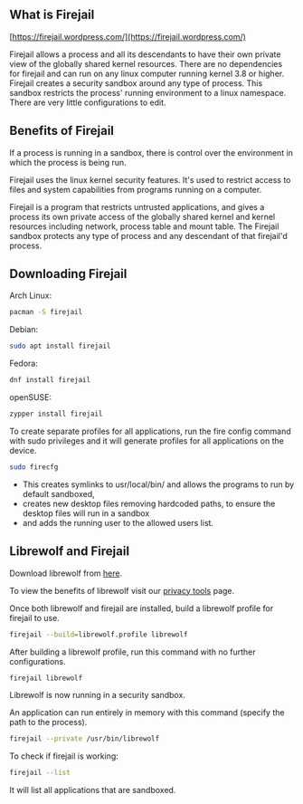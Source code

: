 ## What is Firejail  
[https://firejail.wordpress.com/](https://firejail.wordpress.com/)

Firejail allows a process and all its descendants to have their own private view of the globally shared kernel resources. There are no dependencies for firejail and can run on any linux computer running kernel 3.8 or higher. Firejail creates a security sandbox around any type of process. This sandbox restricts the process' running environment to a linux namespace. There are very little configurations to edit.

## Benefits of Firejail

If a process is running in a sandbox, there is control over the environment in which the process is being run.

Firejail uses the linux kernel security features. It's used to restrict access to files and system capabilities from programs running on a computer.

Firejail is a program that restricts untrusted applications, and gives a process its own private access of the globally shared kernel and kernel resources including network, process table and mount table. The Firejail sandbox protects any type of process and any descendant of that firejail'd process.

## Downloading Firejail

Arch Linux:
```sh
pacman -S firejail
```
Debian:
```sh
sudo apt install firejail
```
Fedora:
```sh
dnf install firejail
```
openSUSE:
```sh
zypper install firejail
```
To create separate profiles for all applications, run the fire config command with sudo privileges and it will generate profiles for all applications on the device.

```sh
sudo firecfg
```
- This creates symlinks to usr/local/bin/ and allows the programs to run by default sandboxed,
- creates new desktop files removing hardcoded paths, to ensure the desktop files will run in a sandbox
- and adds the running user to the allowed users list.

## Librewolf and Firejail

Download librewolf from [here](https://librewolf.net/).

To view the benefits of librewolf visit our [privacy tools](https://wiki.lunardao.net/list_privacy_tools.html) page. 

Once both librewolf and firejail are installed, build a librewolf profile for firejail to use.
```sh
firejail --build=librewolf.profile librewolf
```

After building a librewolf profile, run this command with no further configurations.
```sh
firejail librewolf
```

Librewolf is now running in a security sandbox.

An application can run entirely in memory with this command (specify the path to the process).
```sh
firejail --private /usr/bin/librewolf
```
To check if firejail is working:
```sh
firejail --list
```
It will list all applications that are sandboxed.
